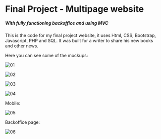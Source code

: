 # Final Project - Multipage website
##### With fully functioning backoffice and using MVC

This is the code for my final project website, it uses Html, CSS, Bootstrap, Javascript, PHP and SQL.
It was built for a writer to share his new books and other news.

Here you can see some of the mockups:

![01](https://github.com/Clau-dia-T/sebastiaoalves/assets/145710104/e234547d-30e3-4f0b-8b08-d2f8d384c38f)

![02](https://github.com/Clau-dia-T/sebastiaoalves/assets/145710104/7f29b274-d27f-4c96-b3c5-aaa8a01bf6b0)

![03](https://github.com/Clau-dia-T/sebastiaoalves/assets/145710104/fca9f177-1be5-4efa-9590-8b2f0a8a06fe)

![04](https://github.com/Clau-dia-T/sebastiaoalves/assets/145710104/0b49c816-9006-485f-babb-58e9d0e8b810)

Mobile:

![05](https://github.com/Clau-dia-T/sebastiaoalves/assets/145710104/72d91e33-2917-44bf-ad70-bf5a0d7ea27e)

Backoffice page:

![06](https://github.com/Clau-dia-T/sebastiaoalves/assets/145710104/676cb983-ecbe-400f-a90e-2ecc58609b13)
